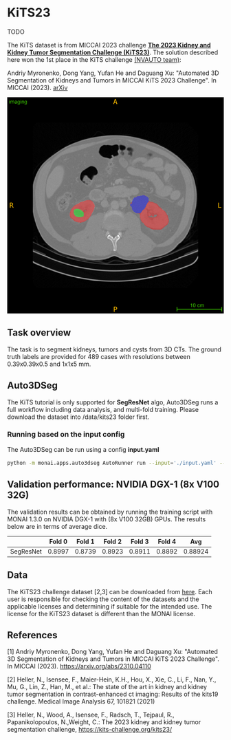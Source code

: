 
# KiTS23 

TODO


The KiTS dataset is from MICCAI 2023 challenge **[The 2023 Kidney and Kidney Tumor Segmentation Challenge (KiTS23)](https://kits-challenge.org/kits23/)**. The solution described here won the 1st place in the KiTS challenge [(NVAUTO team)](https://kits-challenge.org/kits23/#kits23-official-results):

Andriy Myronenko, Dong Yang, Yufan He and Daguang Xu: "Automated 3D Segmentation of Kidneys and Tumors in MICCAI KiTS 2023 Challenge". In MICCAI (2023). [arXiv](https://arxiv.org/abs/2310.04110)

![kits23_example](./kits23_example.png)

## Task overview

The task is to segment kidneys, tumors and cysts from 3D CTs.  The ground truth labels are provided for 489 cases with resolutions between 0.39x0.39x0.5 and 1x1x5 mm. 


## Auto3DSeg

The KiTS tutorial is only supported for **SegResNet** algo, Auto3DSeg runs a full workflow including data analysis, and multi-fold training. Please download the dataset into /data/kits23 folder first.


### Running based on the input config

The Auto3DSeg can be run using a config **input.yaml**

```bash
python -m monai.apps.auto3dseg AutoRunner run --input='./input.yaml' --algos='segresnet'
```


## Validation performance: NVIDIA DGX-1 (8x V100 32G)

The validation results can be obtained by running the training script with MONAI 1.3.0 on NVIDIA DGX-1 with (8x V100 32GB) GPUs. The results below are in terms of average dice.


| | Fold 0 | Fold 1 | Fold 2 | Fold 3 | Fold 4 | Avg |
|:------:|:------:|:------:|:------:|:------:|:------:|:---:|
| SegResNet | 0.8997 | 0.8739 | 0.8923 |0.8911 | 0.8892 |0.88924 |


## Data

The KiTS23 challenge dataset [2,3] can be downloaded from [here](https://kits-challenge.org/kits23). Each user is responsible for checking the content of the datasets and the applicable licenses and determining if suitable for the intended use. The license for the KiTS23 dataset is different than the MONAI license.


## References
[1] Andriy Myronenko, Dong Yang, Yufan He and Daguang Xu: "Automated 3D Segmentation of Kidneys and Tumors in MICCAI KiTS 2023 Challenge". In MICCAI (2023). https://arxiv.org/abs/2310.04110


[2] Heller, N., Isensee, F., Maier-Hein, K.H., Hou, X., Xie, C., Li, F., Nan, Y., Mu, G., Lin, Z., Han, M., et al.: The state of the art in kidney and kidney tumor segmentation in contrast-enhanced ct imaging: Results of the kits19 challenge. Medical Image Analysis 67, 101821 (2021)

[3] Heller, N., Wood, A., Isensee, F., Radsch, T., Tejpaul, R., Papanikolopoulos, N.,Weight, C.: The 2023 kidney and kidney tumor segmentation challenge, https://kits-challenge.org/kits23/

